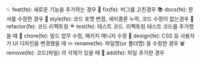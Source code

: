 ✨ feat(fe): 새로운 기능을 추가하는 경우
🐞 fix(fe): 버그를 고친경우
📚 docs(fe): 문서를 수정한 경우
📝 style(fe): 코드 포맷 변경, 세미콜론 누락, 코드 수정이 없는경우
🔨 refactor(fe): 코드 리팩토링
☔ test(fe): 테스트 코드. 리펙토링 테스트 코드를 추가했을 때
🧹 chore(fe): 빌드 업무 수정, 패키지 매니저 수정
💄 design(fe): CSS 등 사용자가 UI 디자인을 변경했을 때
✏️ rename(fe): 파일명(or 폴더명) 을 수정한 경우
🗑️ remove(fe): 코드(파일) 의 삭제가 있을 때
🌱 add(fe): 파일 추가한 경우
